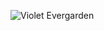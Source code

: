 ![Violet Evergarden](https://images-geeknative-com.exactdn.com/wp-content/uploads/2019/07/19215203/violet-evergarden.jpg?strip=all&lossy=1&ssl=1)

